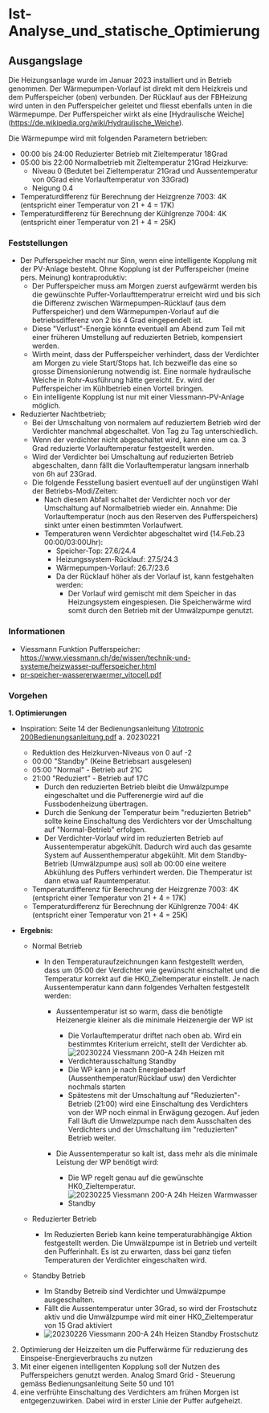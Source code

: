 # Ist-Analyse_und_statische_Optimierung

## Ausgangslage

Die Heizungsanlage wurde im Januar 2023 installiert und in Betrieb genommen. Der Wärmepumpen-Vorlauf ist direkt mit dem Heizkreis und dem Pufferspeicher (oben) verbunden. Der Rücklauf aus der FBHeizung wird unten in den Pufferspeicher geleitet und fliesst ebenfalls unten in die Wärmepumpe. Der Pufferspeicher wirkt als eine [Hydraulische Weiche] (https://de.wikipedia.org/wiki/Hydraulische_Weiche).

Die Wärmepumpe wird mit folgenden Parametern betrieben:
- 00:00 bis 24:00 Reduzierter Betrieb mit Zieltemperatur 18Grad
- 05:00 bis 22:00 Normalbetrieb mit Zieltemperatur 21Grad
Heizkurve:
  - Niveau 0 (Bedutet bei Zieltemperatur 21Grad und Aussentemperatur von 0Grad eine Vorlauftemperatur von 33Grad)
  - Neigung 0.4
- Temperaturdifferenz für Berechnung der Heizgrenze 7003: 4K (entspricht einer Temperatur von 21 + 4 = 17K)
- Temperaturdifferenz für Berechnung der Kühlgrenze 7004: 4K (entspricht einer Temperatur von 21 + 4 = 25K)

### Feststellungen

- Der Pufferspeicher macht nur Sinn, wenn eine intelligente Kopplung mit der PV-Anlage besteht. Ohne Kopplung ist der Pufferspeicher (meine pers. Meinung) kontraproduktiv:
  - Der Pufferspeicher muss am Morgen zuerst aufgewärmt werden bis die gewünschte Puffer-Vorlaufttemperatrur erreicht wird und bis sich die Differenz zwischen Wärmepumpen-Rücklauf (aus dem Pufferspeicher) und dem Wärmepumpen-Vorlauf auf die betriebsdifferenz von 2 bis 4 Grad eingependelt ist.
  - Diese "Verlust"-Energie könnte eventuell am Abend zum Teil mit einer früheren Umstellung auf reduzierten Betrieb, kompensiert werden.
  - Wirth meint, dass der Pufferspeicher verhindert, dass der Verdichter am Morgen zu viele Start/Stops hat. Ich bezweifle das eine so grosse Dimensionierung notwendig ist. Eine normale hydraulische Weiche in Rohr-Ausführung hätte gereicht. Ev. wird der Pufferspeicher im Kühlbetrieb einen Vorteil bringen.
  - Ein intelligente Kopplung ist nur mit einer Viessmann-PV-Anlage möglich.
- Reduzierter Nachtbetrieb;
  - Bei der Umschaltung von normalem auf reduziertem Betrieb wird der Verdichter manchmal abgeschaltet. Von Tag zu Tag unterschiedlich. 
  - Wenn der verdichter nicht abgeschaltet wird, kann eine um ca. 3 Grad reduzierte Vorlauftemperatur festgestellt werden. 
  - Wird der Verdichter bei Umschaltung auf reduzierten Betrieb abgeschalten, dann fällt die Vorlauftemperatur langsam innerhalb von 6h auf 23Grad.
  - Die folgende Fesstellung basiert eventuell auf der ungünstigen Wahl der Betriebs-Modi/Zeiten:
    - Nach diesem Abfall schaltet der Verdichter noch vor der Umschaltung auf Normalbetrieb wieder ein. Annahme: Die Vorlauftemperatur (noch aus den Reserven des Pufferspeichers) sinkt unter einen bestimmten Vorlaufwert.
    - Temperaturen wenn Verdichter abgeschaltet wird (14.Feb.23 00:00/03:00Uhr): 
      - Speicher-Top: 27.6/24.4
      - Heizungssystem-Rücklauf: 27.5/24.3
      - Wärmepumpen-Vorlauf: 26.7/23.6
      - Da der Rücklauf höher als der Vorlauf ist, kann festgehalten werden: 
        - Der Vorlauf wird gemischt mit dem Speicher in das Heizungsystem eingespiesen. Die Speicherwärme wird somit durch den Betrieb mit der Umwälzpumpe genutzt.

### Informationen
- Viessmann Funktion Pufferspeicher: https://www.viessmann.ch/de/wissen/technik-und-systeme/heizwasser-pufferspeicher.html
- [pr-speicher-wassererwaermer_vitocell.pdf](https://github.com/mktech-gh/SmartHome-and-IoT/files/10737146/pr-speicher-wassererwaermer_vitocell.pdf)

### Vorgehen

__1. Optimierungen__ 
- Inspiration: Seite 14 der Bedienungsanleitung [Vitotronic 200Bedienungsanleitung.pdf](https://github.com/mktech-gh/SmartHome-and-IoT/files/10737513/Vitotronic.200Bedienungsanleitung.pdf)
  a. 20230221
  - Reduktion des Heizkurven-Niveaus von 0 auf -2
  - 00:00 "Standby" (Keine Betriebsart ausgelesen)
  - 05:00 "Normal" - Betrieb auf 21C
  - 21:00 "Reduziert" - Betrieb auf 17C
    - Durch den reduzierten Betrieb bleibt die Umwälzpumpe eingeschaltet und die Pufferenergie wird auf die Fussbodenheizung übertragen.
    - Durch die Senkung der Temperatur beim "reduzierten Betrieb" sollte keine Einschaltung des Verdichters vor der Umschaltung auf "Normal-Betrieb" erfolgen.
    - Der Verdichter-Vorlauf wird im reduzierten Betrieb auf Aussentemperatur abgekühlt. Dadurch wird auch das gesamte System auf Aussenthemperatur abgekühlt. Mit dem Standby-Betrieb (Umwälzpumpe aus) soll ab 00:00 eine weitere Abkühlung des Puffers verhindert werden. Die Themperatur ist dann etwa uaf Raumtemperatur.
  - Temperaturdifferenz für Berechnung der Heizgrenze 7003: 4K (entspricht einer Temperatur von 21 + 4 = 17K)
  - Temperaturdifferenz für Berechnung der Kühlgrenze 7004: 4K (entspricht einer Temperatur von 21 + 4 = 25K) 

 - __Ergebnis:__
  
    - Normal Betrieb
      - In den Temperaturaufzeichnungen kann festgestellt werden, dass um 05:00 der Verdichter wie gewünscht einschaltet und die Temperatur korrekt auf die HK0_Zieltemperatur einstellt. Je nach Aussentemperatur kann dann folgendes Verhalten festgestellt werden:
      
        - Aussentemperatur ist so warm, dass die benötigte Heizenergie kleiner als die minimale Heizenergie der WP ist
          - Die Vorlauftemperatur driftet nach oben ab. Wird ein bestimmtes Kriterium erreicht, stellt der Verdichter ab.
          - ![20230224 Viessmann 200-A 24h Heizen mit Verdichterausschaltung Standby ](https://user-images.githubusercontent.com/102212594/221433771-465104e4-09b7-4b4b-aebf-3aa217598dd5.png)
          - Die WP kann je nach Energiebedarf (Aussenthemperatur/Rücklauf usw) den Verdichter nochmals starten
          - Spätestens mit der Umschaltung auf "Reduzierten"-Betrieb (21:00) wird eine Einschaltung des Verdichters von der WP noch einmal in Erwägung gezogen. Auf jeden Fall läuft die Umwelzpumpe nach dem Ausschalten des Verdichters und der Umschaltung iim "reduzierten" Betrieb weiter.
      
        - Die Aussentemperatur so kalt ist, dass mehr als die minimale Leistung der WP benötigt wird:
          - Die WP regelt genau auf die gewünschte HK0_Zieltemperatur.
          - ![20230225 Viessmann 200-A 24h Heizen Warmwasser Standby  ](https://user-images.githubusercontent.com/102212594/221435098-3bc5c98e-79bc-4266-9a65-7d2ae610f6ca.png)
        
    - Reduzierter Betrieb
      - Im Reduzierten Berieb kann keine temperaturabhängige Aktion festgestellt werden. Die Umwälzpumpe ist in Betrieb und verteilt den Pufferinhalt. Es ist zu erwarten, dass bei ganz tiefen Temperaturen der Verdichter eingeschalten wird.
      
    - Standby Betrieb
      - Im Standby Betreib sind Verdichter und Umwälzpumpe ausgeschalten. 
      - Fällt die Aussentemperatur unter 3Grad, so wird der Frostschutz aktiv und die Umwälzpumpe wird mit einer HK0_Zieltemperatur von 15 Grad aktiviert
      - ![20230226 Viessmann 200-A 24h Heizen Standby Frostschutz ](https://user-images.githubusercontent.com/102212594/221435357-e3aa56ed-d3d5-4e73-9961-06e1bcae5b95.png)
   

2. Optimierung der Heizzeiten um die Pufferwärme für reduzierung des Einspeise-Energieverbrauchs zu nutzen
3. Mit einer eigenen intelligenten Kopplung soll der Nutzen des Pufferspeichers genutzt werden. Analog Smard Grid - Steuerung gemäss Bedienungsanleitung Seite 50 und 101 
4. eine verfrühte Einschaltung des Verdichters am frühen Morgen ist entgegenzuwirken. Dabei wird in erster Linie der Puffer aufgeheizt.


